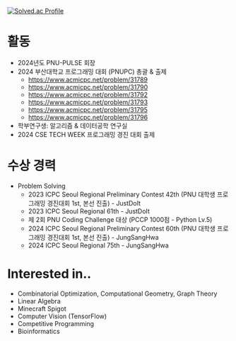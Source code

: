 [![Solved.ac Profile](http://mazassumnida.wtf/api/v2/generate_badge?boj=cop_ghost)](https://solved.ac/cop_ghost/)

# 활동
- 2024년도 PNU-PULSE 회장
- 2024 부산대학교 프로그래밍 대회 (PNUPC) 총괄 & 출제
    - https://www.acmicpc.net/problem/31789
    - https://www.acmicpc.net/problem/31790
    - https://www.acmicpc.net/problem/31792
    - https://www.acmicpc.net/problem/31793
    - https://www.acmicpc.net/problem/31795
    - https://www.acmicpc.net/problem/31796
- 학부연구생: 알고리즘 & 데이터공학 연구실
- 2024 CSE TECH WEEK 프로그래밍 경진 대회 출제

# 수상 경력
- Problem Solving
    - 2023 ICPC Seoul Regional Preliminary Contest 42th (PNU 대학생 프로그래밍 경진대회 1st, 본선 진출) - JustDoIt
    - 2023 ICPC Seoul Regional 61th - JustDoIt
    - 제 2회 PNU Coding Challenge 대상 (PCCP 1000점 - Python Lv.5)
    - 2024 ICPC Seoul Regional Preliminary Contest 60th (PNU 대학생 프로그래밍 경진대회 1st, 본선 진출) - JungSangHwa
    - 2024 ICPC Seoul Regional 75th - JungSangHwa
 
# Interested in..
- Combinatorial Optimization, Computational Geometry, Graph Theory
- Linear Algebra
- Minecraft Spigot
- Computer Vision (TensorFlow)
- Competitive Programming
- Bioinformatics
